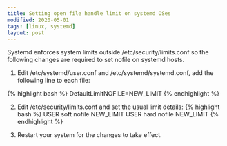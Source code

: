 ```yaml
---
title: Setting open file handle limit on systemd OSes
modified: 2020-05-01
tags: [linux, systemd]
layout: post
---
```


Systemd enforces system limits outside /etc/security/limits.conf so the following changes are required to set nofile on systemd hosts.

1. Edit /etc/systemd/user.conf and /etc/systemd/systemd.conf, add the following line to each file:

{% highlight bash %}
DefaultLimitNOFILE=NEW_LIMIT
{% endhighlight %}

2. Edit /etc/security/limits.conf and set the usual limit details:
{% highlight bash %}
USER soft nofile NEW_LIMIT
USER hard nofile NEW_LIMIT
{% endhighlight %}

3. Restart your system for the changes to take effect.

